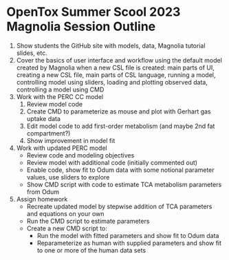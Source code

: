 # OpenTox Summer Scool 2023 Magnolia Session Outline #

1. Show students the GitHub site with models, data, Magnolia tutorial slides, etc.
2. Cover the basics of user interface and workflow using the default model created by Magnolia when a new CSL file is created: main parts of UI, creating a new CSL file, main parts of CSL language, running a model, controlling model using sliders, loading and plotting observed data, controlling a model using CMD
3. Work with the PERC CC model
   1. Review model code
   2. Create CMD to parameterize as mouse and plot with Gerhart gas uptake data
   3. Edit model code to add first-order metabolism (and maybe 2nd fat compartment?)
   4. Show improvement in model fit
4. Work with updated PERC model
   - Review code and modeling objectives
   - Review model with additional code (initially commented out)
   - Enable code, show fit to Odum data with some notional parameter values, use sliders to explore
   - Show CMD script with code to estimate TCA metabolism parameters from Odum
5. Assign homework
   - Recreate updated model by stepwise addition of TCA parameters and equations on your own
   - Run the CMD script to estimate parameters
   - Create a new CMD script to:
      * Run the model with fitted parameters and show fit to Odum data
      * Reparameterize as human with supplied parameters and show fit to one or more of the human data sets 

